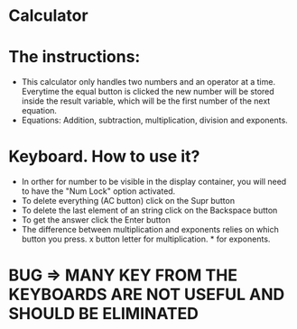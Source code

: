 # Calculator

# The instructions:
- This calculator only handles two numbers and an operator at a time. Everytime the equal button is clicked the new number will be stored inside the result variable, which will be the first number of the next equation.
- Equations: Addition, subtraction, multiplication, division and exponents.

# Keyboard. How to use it?
- In orther for number to be visible in the display container, you will need to have the "Num Lock" option activated.
- To delete everything (AC button) click on the Supr button
- To delete the last element of an string click on the Backspace button
- To get the answer click the Enter button
- The difference between multiplication and exponents relies on which button you press. x button letter for multiplication. * for exponents.
# BUG => MANY KEY FROM THE KEYBOARDS ARE NOT USEFUL AND SHOULD BE ELIMINATED
